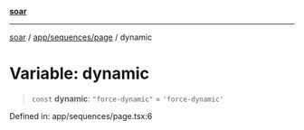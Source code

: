 [**soar**](../../../../README.md)

***

[soar](../../../../modules.md) / [app/sequences/page](../README.md) / dynamic

# Variable: dynamic

> `const` **dynamic**: `"force-dynamic"` = `'force-dynamic'`

Defined in: app/sequences/page.tsx:6
